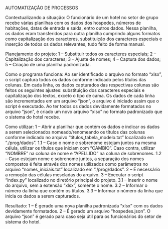 AUTOMATIZAÇÃO DE PROCESSOS

Contextualizando a situação:
O funcionário de um hotel no setor de grupo recebe várias planilhas com os dados dos hospedes, números de habitações, datas de entrada e saída, entro outros dados. Nessa planilha, os dados eram transferidos para outra planilha cumprindo alguns formatos como capitalização dos caracteres, substituição dos caracteres especiais e inserção de todos os dados relevantes, tudo feito de forma manual.

Planejamento do projeto:
1 – Substituir todos os caracteres especiais;
2 – Capitalização dos caracteres;
3 – Ajuste de nomes;
4 – Captura dos dados;
5 – Criação de uma planilha padronizada.

Como o programa funciona:
Ao ser identificado o arquivo no formato “xlsx”, o script captura todos os dados conforme indicado pelos títulos das colunas. Em cada linha, os dados capturados das respectivas colunas são feitos os seguintes ajustes: substituição dos caracteres especiais e capitalização dos textos, exceto o tipo de cama. Os dados de cada linha são incrementados em um arquivo “json”, o arquivo é iniciado assim que o script é executado.
Ao ter todos os dados devidamente formatados no arquivo “json”, é criado um novo arquivo “xlsx” no formato padronizado que o sistema do hotel recebe.

Como utilizar:
1 – Abrir a planilhar que contém os dados e indicar os dados a serem selecionados nomeado/renomeando os títulos das colunas conforme indicado no arquivo “titulos_tabela_modelo.txt” localizado em “./prog/dados”.
1.1 – Caso o nome e sobrenome estejam juntos na mesma célula, utilizar os títulos que iniciam com “CAMBIO”. Caso contra, utilizar “NOMBRE” na coluna de nome e “APELLIDO” na coluna de sobrenomes.
1.2 – Caso estejam nome e sobrenome juntos, a separação dos nomes compostos é feita através dos nomes utilizados como parâmetros no arquivo “nomes_iniciais.txt” localizado em “./prog/dados”.
2 – É necessário a remoção das células mescladas do arquivo.
3 – Executar o script “index.py” localizado no diretório principal do projeto.
3.1 – Inserir o nome do arquivo, sem a extensão “xlsx”, somente o nome.
3.2 – Informar o número da linha que contém os títulos.
3.3 – Informar o número da linha que inicia os dados a serem capturados.

Resultado:
1 – É gerado uma nova planilha padronizada “xlsx” com os dados devidamente formatados.
2 – É gerado um arquivo “hospedes.json”.
O arquivo “json” é gerado para caso seja útil para os funcionários do setor de sistema do hotel. 
